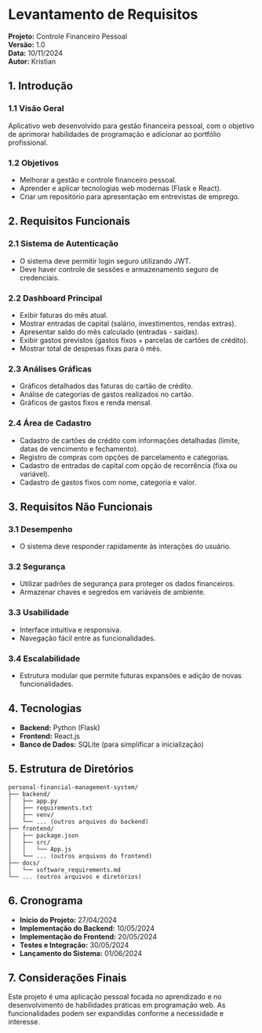 # Levantamento de Requisitos

**Projeto:** Controle Financeiro Pessoal  
**Versão:** 1.0  
**Data:** 10/11/2024  
**Autor:** Kristian

## 1. Introdução

### 1.1 Visão Geral

Aplicativo web desenvolvido para gestão financeira pessoal, com o objetivo de aprimorar habilidades de programação e adicionar ao portfólio profissional.

### 1.2 Objetivos

- Melhorar a gestão e controle financeiro pessoal.
- Aprender e aplicar tecnologias web modernas (Flask e React).
- Criar um repositório para apresentação em entrevistas de emprego.

## 2. Requisitos Funcionais

### 2.1 Sistema de Autenticação

- O sistema deve permitir login seguro utilizando JWT.
- Deve haver controle de sessões e armazenamento seguro de credenciais.

### 2.2 Dashboard Principal

- Exibir faturas do mês atual.
- Mostrar entradas de capital (salário, investimentos, rendas extras).
- Apresentar saldo do mês calculado (entradas - saídas).
- Exibir gastos previstos (gastos fixos + parcelas de cartões de crédito).
- Mostrar total de despesas fixas para o mês.

### 2.3 Análises Gráficas

- Gráficos detalhados das faturas do cartão de crédito.
- Análise de categorias de gastos realizados no cartão.
- Gráficos de gastos fixos e renda mensal.

### 2.4 Área de Cadastro

- Cadastro de cartões de crédito com informações detalhadas (limite, datas de vencimento e fechamento).
- Registro de compras com opções de parcelamento e categorias.
- Cadastro de entradas de capital com opção de recorrência (fixa ou variável).
- Cadastro de gastos fixos com nome, categoria e valor.

## 3. Requisitos Não Funcionais

### 3.1 Desempenho

- O sistema deve responder rapidamente às interações do usuário.

### 3.2 Segurança

- Utilizar padrões de segurança para proteger os dados financeiros.
- Armazenar chaves e segredos em variáveis de ambiente.

### 3.3 Usabilidade

- Interface intuitiva e responsiva.
- Navegação fácil entre as funcionalidades.

### 3.4 Escalabilidade

- Estrutura modular que permite futuras expansões e adição de novas funcionalidades.

## 4. Tecnologias

- **Backend:** Python (Flask)
- **Frontend:** React.js
- **Banco de Dados:** SQLite (para simplificar a inicialização)

## 5. Estrutura de Diretórios

```
personal-financial-management-system/
├── backend/
│   ├── app.py
│   ├── requirements.txt
│   ├── venv/
│   └── ... (outros arquivos do backend)
├── frontend/
│   ├── package.json
│   ├── src/
│   │   └── App.js
│   └── ... (outros arquivos do frontend)
├── docs/
│   └── software_requirements.md
└── ... (outros arquivos e diretórios)
```

## 6. Cronograma

- **Início do Projeto:** 27/04/2024
- **Implementação do Backend:** 10/05/2024
- **Implementação do Frontend:** 20/05/2024
- **Testes e Integração:** 30/05/2024
- **Lançamento do Sistema:** 01/06/2024

## 7. Considerações Finais

Este projeto é uma aplicação pessoal focada no aprendizado e no desenvolvimento de habilidades práticas em programação web. As funcionalidades podem ser expandidas conforme a necessidade e interesse.

